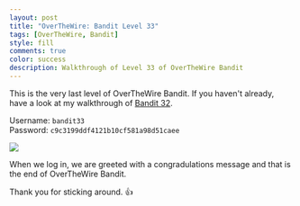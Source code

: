 ```yaml
---
layout: post
title: "OverTheWire: Bandit Level 33"
tags: [OverTheWire, Bandit]
style: fill
comments: true
color: success
description: Walkthrough of Level 33 of OverTheWire Bandit
---
```


This is the very last level of OverTheWire Bandit. If you haven't already, have a look at my walkthrough of [Bandit 32](bandit-level-32).

Username: `bandit33`  
Password: `c9c3199ddf4121b10cf581a98d51caee`

![](/assets/posts/OverTheWire/Bandit/Bandit32/picture6.png)

When we log in, we are greeted with a congradulations message and that is the end of OverTheWire Bandit.

Thank you for sticking around. :+1: